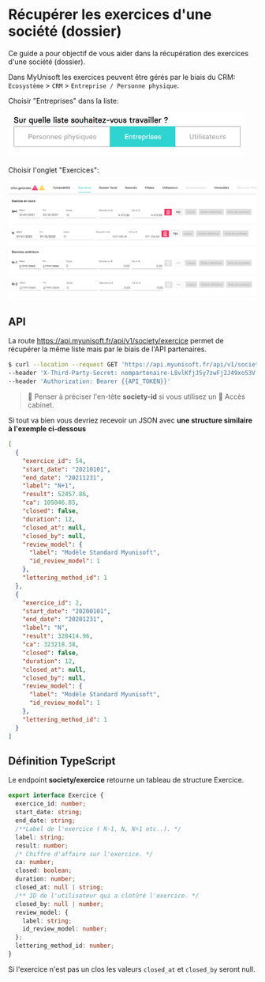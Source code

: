 # Récupérer les exercices d'une société (dossier)
Ce guide a pour objectif de vous aider dans la récupération des exercices d'une société (dossier).

Dans MyUnisoft les exercices peuvent être gérés par le biais du CRM: `Ecosystème` > `CRM` > `Entreprise / Personne physique`.

Choisir "Entreprises" dans la liste:

![](./images/crm_list_entreprises.PNG)

Choisir l'onglet "Exercices":

![](./images/exercices.PNG)

## API

La route https://api.myunisoft.fr/api/v1/society/exercice permet de récupérer la même liste mais par le biais de l'API partenaires.

```bash
$ curl --location --request GET 'https://api.myunisoft.fr/api/v1/society/exercice' \
--header 'X-Third-Party-Secret: nompartenaire-L8vlKfjJ5y7zwFj2J49xo53V' \
--header 'Authorization: Bearer {{API_TOKEN}}'
```

> 👀 Penser à préciser l'en-tête **society-id** si vous utilisez un 🔹 Accès cabinet.

Si tout va bien vous devriez recevoir un JSON avec **une structure similaire à l'exemple ci-dessous**
```json
[
  {
    "exercice_id": 54,
    "start_date": "20210101",
    "end_date": "20211231",
    "label": "N+1",
    "result": 52457.86,
    "ca": 105046.85,
    "closed": false,
    "duration": 12,
    "closed_at": null,
    "closed_by": null,
    "review_model": {
      "label": "Modèle Standard Myunisoft",
      "id_review_model": 1
    },
    "lettering_method_id": 1
  },
  {
    "exercice_id": 2,
    "start_date": "20200101",
    "end_date": "20201231",
    "label": "N",
    "result": 328414.96,
    "ca": 323218.38,
    "closed": false,
    "duration": 12,
    "closed_at": null,
    "closed_by": null,
    "review_model": {
      "label": "Modèle Standard Myunisoft",
      "id_review_model": 1
    },
    "lettering_method_id": 1
  }
]
```

## Définition TypeScript

Le endpoint **society/exercice** retourne un tableau de structure Exercice.

```ts
export interface Exercice {
  exercice_id: number;
  start_date: string;
  end_date: string;
  /**Label de l'exercice ( N-1, N, N+1 etc..). */
  label: string;
  result: number;
  /* Chiffre d'affaire sur l'exercice. */
  ca: number;
  closed: boolean;
  duration: number;
  closed_at: null | string;
  /** ID de l'utilisateur qui a clotûré l'exercice. */
  closed_by: null | number;
  review_model: {
    label: string;
    id_review_model: number;
  };
  lettering_method_id: number;
}
```

Si l'exercice n'est pas un clos les valeurs `closed_at` et `closed_by` seront null.
